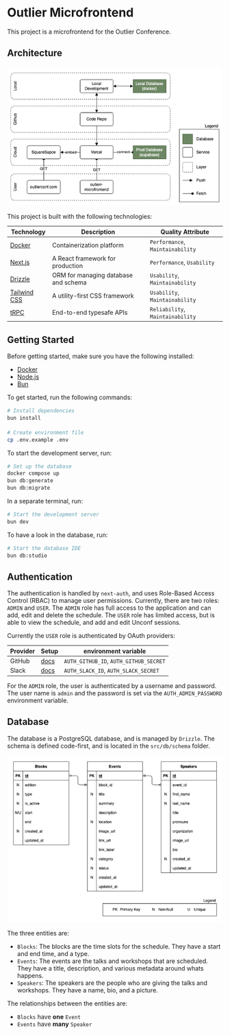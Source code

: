 # Outlier Microfrontend

This project is a microfrontend for the Outlier Conference.

## Architecture

![Figure 1](./docs/FIG01_architecture.drawio.png)

This project is built with the following technologies:

| Technology                              | Description                          | Quality Attribute                |
| --------------------------------------- | ------------------------------------ | -------------------------------- |
| [Docker](https://www.docker.com)        | Containerization platform            | `Performance`, `Maintainability` |
| [Next.js](https://nextjs.org)           | A React framework for production     | `Performance`, `Usability`       |
| [Drizzle](https://orm.drizzle.team)     | ORM for managing database and schema | `Usability`, `Maintainability`   |
| [Tailwind CSS](https://tailwindcss.com) | A utility-first CSS framework        | `Usability`, `Maintainability`   |
| [tRPC](https://trpc.io)                 | End-to-end typesafe APIs             | `Reliability`, `Maintainability` |

## Getting Started

Before getting started, make sure you have the following installed:

- [Docker](https://www.docker.com)
- [Node.js](https://nodejs.org)
- [Bun](https://bun.sh)

To get started, run the following commands:

```bash
# Install dependencies
bun install

# Create environment file
cp .env.example .env
```

To start the development server, run:

```bash
# Set up the database
docker compose up
bun db:generate
bun db:migrate
```

In a separate terminal, run:

```bash
# Start the development server
bun dev
```

To have a look in the database, run:

```bash
# Start the database IDE
bun db:studio
```

## Authentication

The authentication is handled by `next-auth`, and uses Role-Based Access Control
(RBAC) to manage user permissions. Currently, there are two roles: `ADMIN` and
`USER`. The `ADMIN` role has full access to the application and can add, edit
and delete the schedule. The `USER` role has limited access, but is able to view
the schedule, and add and edit Unconf sessions.

Currently the `USER` role is authenticated by OAuth providers:

| Provider | Setup                                                       | environment variable                   |
| -------- | ----------------------------------------------------------- | -------------------------------------- |
| GitHub   | [docs](https://authjs.dev/getting-started/providers/github) | `AUTH_GITHUB_ID`, `AUTH_GITHUB_SECRET` |
| Slack    | [docs](https://authjs.dev/getting-started/providers/slack)  | `AUTH_SLACK_ID`, `AUTH_SLACK_SECRET`   |

For the `ADMIN` role, the user is authenticated by a username and password. The
user name is `admin` and the password is set via the `AUTH_ADMIN_PASSWORD`
environment variable.

## Database

The database is a PostgreSQL database, and is managed by `Drizzle`. The schema
is defined code-first, and is located in the `src/db/schema` folder.

![Figure 2](./docs/FIG02_database.drawio.png)

The three entities are:

- `Blocks`: The blocks are the time slots for the schedule. They have a start
  and end time, and a type.
- `Events`: The events are the talks and workshops that are scheduled. They have
  a title, description, and various metadata around whats happens.
- `Speakers`: The speakers are the people who are giving the talks and
  workshops. They have a name, bio, and a picture.

The relationships between the entities are:

- `Blocks` have **one** `Event`
- `Events` have **many** `Speaker`
